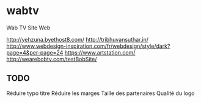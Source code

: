 # wabtv

Wab TV Site Web

http://yehzuna.byethost8.com/
http://tribhuvansuthar.in/
http://www.webdesign-inspiration.com/fr/webdesign/style/dark?page=4&per-page=24
https://www.artstation.com/
http://wearebobtv.com/testBobSite/

TODO
---
Réduire typo titre
Réduire les marges
Taille des partenaires
Qualité du logo